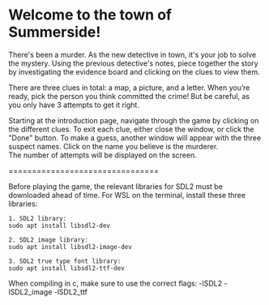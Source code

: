 Welcome to the town of Summerside!
================================
There's been a murder. As the new detective in town, it's your job to solve the mystery. 
Using the previous detective's notes, piece together the story by investigating the evidence
board and clicking on the clues to view them. 

There are three clues in total: a map, a picture, and a letter. When you’re ready, pick the 
person you think committed the crime! But be careful, as you only have 3 attempts to get it right.  

Starting at the introduction page, navigate through the game by clicking on the different clues. 
To exit each clue, either close the window, or click the "Done" button. To make a guess, another 
window will appear with the three suspect names. Click on the name you believe is the murderer.  
The number of attempts will be displayed on the screen.

================================

Before playing the game, the relevant libraries for SDL2 must be downloaded ahead of time. For WSL on the terminal, install these three libraries: 

	1. SDL2 library: 
	sudo apt install libsdl2-dev
	
	2. SDL2 image library: 
	sudo apt install libsdl2-image-dev

	3. SDL2 true type font library: 
	sudo apt install libsdl2-ttf-dev
	
When compiling in c, make sure to use the correct flags: 
 -lSDL2 -lSDL2_image -lSDL2_ttf

